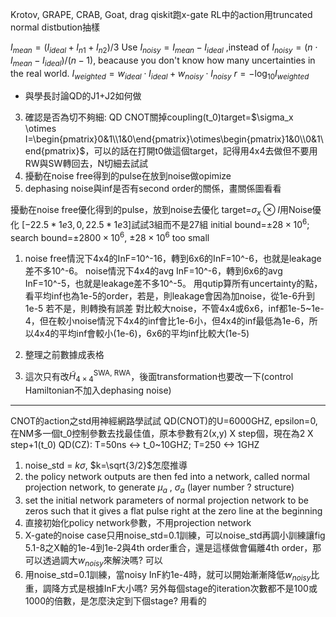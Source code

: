 Krotov, GRAPE, CRAB, Goat, drag
qiskit跑x-gate
RL中的action用truncated normal distbution抽樣

$I_{mean} = (I_{ideal} + I_{n1} + I_{n2}) / 3$
Use $I_{noisy} = I_{mean} - I_{ideal}$ ,instead of $I_{noisy} = (n \cdot I_{mean} - I_{ideal}) / (n-1)$, beacause you don't know how many uncertainties in the real world.
$I_{weighted}=w_{ideal} \cdot I_{ideal} + w_{noisy} \cdot I_{noisy}$
$r = -\log_{10}I_{weighted}$

- 與學長討論QD的J1+J2如何做

3. 確認是否為切不夠細: QD CNOT關掉coupling(t_0)target=$\sigma_x \otimes I=\begin{pmatrix}0&1\\1&0\end{pmatrix}\otimes\begin{pmatrix}1&0\\0&1\end{pmatrix}$，可以的話在打開t0做這個target，記得用4x4去做但不要用RW與SW轉回去，N切細去試試
5. 擾動在noise free得到的pulse在放到noise做opimize
7. dephasing noise與inf是否有second order的關係，畫關係圖看看

擾動在noise free優化得到的pulse，放到noise去優化
target=$\sigma_x \otimes I$用Noise優化
$[-22.5*1e3, 0, 22.5*1e3]$試試3組而不是27組
initial bound=$\pm28 \times 10^6$; search bound=$\pm2800 \times 10^6$, $\pm28 \times 10^6$ too small


1. noise free情況下4x4的InF=10^-16，轉到6x6的InF=10^-6，也就是leakage差不多10^-6。
   noise情況下4x4的avg InF=10^-6，轉到6x6的avg InF=10^-5，也就是leakage差不多10^-5。
   用qutip算所有uncertainty的點，看平均inf也為1e-5的order，若是，則leakage會因為加noise，從1e-6升到1e-5
   若不是，則轉換有誤差
   對比較大noise，不管4x4或6x6，inf都1e-5~1e-4，但在較小noise情況下4x4的inf會比1e-6小，但4x4的inf最低為1e-6，所以4x4的平均inf會較小(1e-6)，6x6的平均inf比較大(1e-5)
2. 整理之前數據成表格

1. 這次只有改$\tilde{H}_{4\times4}^{\mathrm{SWA,\ RWA}}$，後面transformation也要改一下(control Hamiltonian不加入dephasing noise)


----
CNOT的action之std用神經網路學試試
QD(CNOT)的U=6000GHZ, epsilon=0,在NM多一個t_0控制參數去找最佳值，原本參數有2(x,y) X step個，現在為2 X step+1(t_0)
QD(CZ): T=50ns <-> t_0~10GHZ; T=250 <-> 1GHZ



1. noise_std = $k\sigma$, $k=\sqrt{3/2}$怎麼推導
2. the policy network outputs are then fed into a network, called normal projection network, to generate $\mu_a$ , $\sigma_a$  (layer number ? structure)
3. set the initial network parameters of normal projection network to be zeros such that it gives a flat pulse right at the zero line at the beginning
6. 直接初始化policy network參數，不用projection network
7. X-gate的noise case只用noise_std=0.1訓練，可以noise_std再調小訓練讓fig 5.1-8之X軸的1e-4到1e-2與4th order重合，還是這樣做會偏離4th order，那可以透過調大$w_{noisy}$來解決嗎? 可以
9. 用noise_std=0.1訓練，當noisy InF約1e-4時，就可以開始漸漸降低$w_{noisy}$比重，調降方式是根據InF大小嗎? 另外每個stage的iteration次數都不是100或1000的倍數，是怎麼決定到下個stage? 用看的







